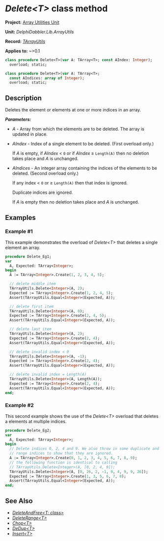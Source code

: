 # _Delete\<T\>_ class method

**Project:** [Array Utilities Unit](../API.md)

**Unit:** _DelphiDabbler.Lib.ArrayUtils_

**Record:** [_TArrayUtils_](./TArrayUtils.md)

**Applies to:** ~>0.1

```pascal
class procedure Delete<T>(var A: TArray<T>; const AIndex: Integer);
  overload; static;

class procedure Delete<T>(var A: TArray<T>;
  const AIndices: array of Integer);
  overload; static;
```

## Description

Deletes the element or elements at one or more indices in an array.

***Parameters:***

* _A_ - Array from which the elements are to be deleted. The array is updated in place.

* _AIndex_ - Index of a single element to be deleted. (First overload only.)
    
    If _A_ is empty, if _AIndex_ \< `0` or if _AIndex_ ≥ `Length(A)` then no deletion takes place and _A_ is unchanged.

* _AIndices_ - An integer array containing the indices of the elements to be deleted. (Second overload only.)

    If any index \< `0` or ≥ `Length(A)` then that index is ignored.

    Duplicate indices are ignored. 

    If _A_ is empty then no deletion takes place and _A_ is unchanged.

## Examples

### Example #1

This example demonstrates the overload of _Delete\<T\>_ that deletes a single element an array.

```pascal
procedure Delete_Eg1;
var
  A, Expected: TArray<Integer>;
begin
  A := TArray<Integer>.Create(1, 2, 3, 4, 5);

  // delete middle item
  TArrayUtils.Delete<Integer>(A, 2);
  Expected := TArray<Integer>.Create(1, 2, 4, 5);
  Assert(TArrayUtils.Equal<Integer>(Expected, A));

  // delete first item
  TArrayUtils.Delete<Integer>(A, 0);
  Expected := TArray<Integer>.Create(2, 4, 5);
  Assert(TArrayUtils.Equal<Integer>(Expected, A));

  // delete last item
  TArrayUtils.Delete<Integer>(A, 2);
  Expected := TArray<Integer>.Create(2, 4);
  Assert(TArrayUtils.Equal<Integer>(Expected, A));

  // delete invalid index < 0
  TArrayUtils.Delete<Integer>(A, -1);
  Expected := TArray<Integer>.Create(2, 4);
  Assert(TArrayUtils.Equal<Integer>(Expected, A));

  // delete invalid index = Length(A)
  TArrayUtils.Delete<Integer>(A, Length(A));
  Expected := TArray<Integer>.Create(2, 4);
  Assert(TArrayUtils.Equal<Integer>(Expected, A));
end;
```

### Example #2

This second example shows the use of the _Delete\<T\>_ overload that deletes a elements at multiple indices.

```pascal
procedure Delete_Eg2;
var
  A, Expected: TArray<Integer>;
begin
  // Delete indices 0, 2, 4 and 9. We also throw in some duplicate and out of
  // range indices to show that they are ignored.
  A := TArray<Integer>.Create(0, 1, 2, 3, 4, 5, 6, 7, 8, 9);
  // the following function is identical to calling
  // TArrayUtils.Delete<Integer>(A, [0, 2, 4, 9]);
  TArrayUtils.Delete<Integer>(A, [0, 26, 2, -1, 9, 4, 9, 9, 26]);
  Expected := TArray<Integer>.Create(1, 3, 5, 6, 7, 8);
  Assert(TArrayUtils.Equal<Integer>(Expected, A));
end;
```

## See Also

* [_DeleteAndFree\<T: class\>_](./TArrayUtils-DeleteAndFree.md)
* [_DeleteRange\<T\>_](./TArrayUtils-DeleteRange.md)
* [_Chop\<T\>_](./TArrayUtils-Chop.md)
* [_DeDup\<T\>_](./TArrayUtils-DeDup.md)
* [_Insert\<T\>_](./TArrayUtils-Insert.md)
